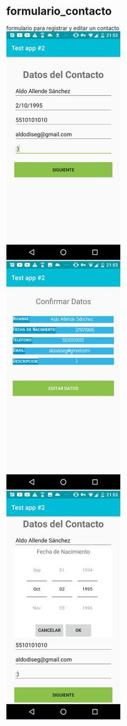 # formulario_contacto
formulario para registrar y editar un contacto
<br/>
<img src="https://github.com/InvedAllens/formulario_contacto/blob/master/screenshots/Screenshot_2020-06-06-21-53-18.jpg" alt="drawing" width="300"/>
<br/>
<img src="https://github.com/InvedAllens/formulario_contacto/blob/master/screenshots/Screenshot_2020-06-06-21-53-27.jpg" alt="drawing" width="300"/>
<br/>
<img src="https://github.com/InvedAllens/formulario_contacto/blob/master/screenshots/Screenshot_2020-06-06-21-53-56.jpg" alt="drawing" width="300"/>

